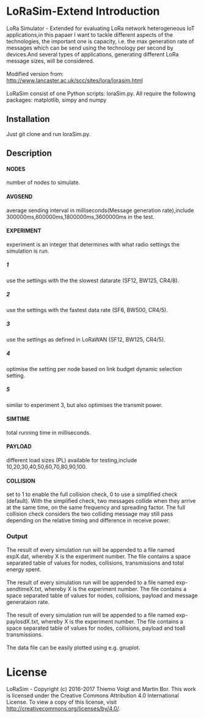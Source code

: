 # LoRaSim-Extend Introduction

LoRa Simulator - Extended for evaluating LoRa network heterogeneous IoT applications,in this papaer I want to tackle different aspects of the technologies, the important one is capacity, i.e. the max generation rate of messages which can be send using the technology per second by devices.And several types of applications, generating different LoRa message sizes, will be considered.<br>
<br>
    Modified version from: http://www.lancaster.ac.uk/scc/sites/lora/lorasim.html <br>
    <br>
LoRaSim consist of one Python scripts: loraSim.py. All require the following packages: matplotlib, simpy and numpy

## Installation

Just git clone and run loraSim.py.

## Description

#### NODES
number of nodes to simulate.

#### AVGSEND
average sending interval in milliseconds(Message generation rate),include 300000ms,600000ms,1800000ms,3600000ms in the test.

#### EXPERIMENT
experiment is an integer that determines with what radio settings the simulation is run. 

##### 1
use the settings with the the slowest datarate (SF12, BW125, CR4/8).

##### 2
use the settings with the fastest data rate (SF6, BW500, CR4/5).

##### 3
use the settings as defined in LoRaWAN (SF12, BW125, CR4/5).

##### 4
optimise the setting per node based on link budget dynamic selection setting.

##### 5
similar to experiment 3, but also optimises the transmit power.

#### SIMTIME

total running time in milliseconds.

#### PAYLOAD

different load sizes (PL) available for testing,include 10,20,30,40,50,60,70,80,90,100.

#### COLLISION

set to 1 to enable the full collision check, 0 to use a simplified check (default). With the simplified check, two messages collide when they arrive at the same time, on the same frequency and spreading factor. The full collision check considers the two colliding message may still pass depending on the relative timing and difference in receive power.


### Output

The result of every simulation run will be appended to a file named expX.dat, whereby X is the experiment number. The file contains a space separated table of values for nodes, collisions, transmissions and total energy spent. <br>
<br>
The result of every simulation run will be appended to a file named exp-sendtimeX.txt, whereby X is the experiment number. The file contains a space separated table of values for nodes, collisions, payload and message generataion rate.<br>
<br>
The result of every simulation run will be appended to a file named exp-paylosdX.txt, whereby X is the experiment number. The file contains a space separated table of values for nodes, collisions, payload and toall transmissions.<br>
<br>
The data file can be easily plotted using e.g. gnuplot.

# License

LoRaSim - Copyright (c) 2016-2017 Thiemo Voigt and Martin Bor. This work is licensed under the Creative Commons Attribution 4.0 International License. To view a copy of this license, visit http://creativecommons.org/licenses/by/4.0/.






